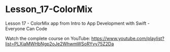 # Lesson_17-ColorMix
Lesson 17 - ColorMix app from Intro to App Development with Swift - Everyone Can Code

Watch the complete course on YouTube: https://www.youtube.com/playlist?list=PLXiaMWHbNgp2oJe2WhwmWSoRYvy75Z2Da 
